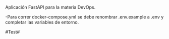 Aplicación FastAPI para la materia DevOps.

-Para correr docker-compose.yml se debe renombrar .env.example a .env y completar las variables de entorno.


#Test#
